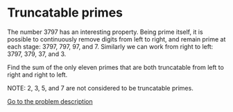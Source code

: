Truncatable primes
==================


<p>The number 3797 has an interesting property. Being prime itself, it is possible to continuously remove digits from left to right, and remain prime at each stage: 3797, 797, 97, and 7. Similarly we can work from right to left: 3797, 379, 37, and 3.</p>
<p>Find the sum of the only eleven primes that are both truncatable from left to right and right to left.</p>
<p class='info'>NOTE: 2, 3, 5, and 7 are not considered to be truncatable primes.</p>



[Go to the problem description](http://projecteuler.net/problem=37)
